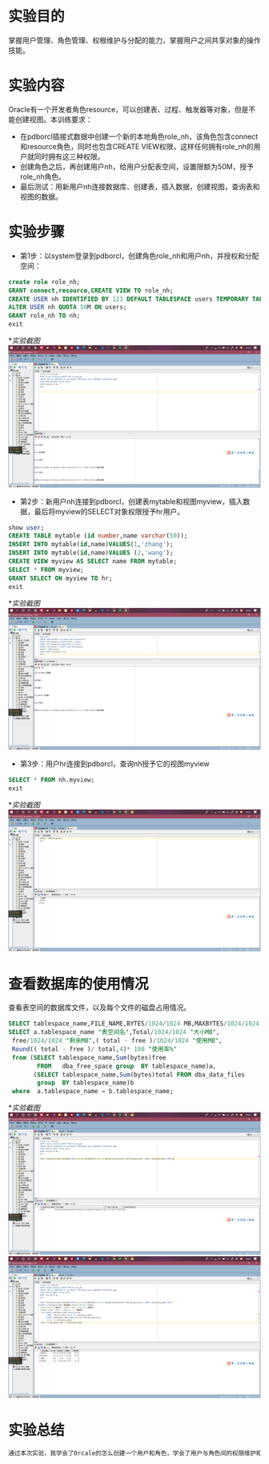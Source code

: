 # 实验目的
掌握用户管理、角色管理、权根维护与分配的能力，掌握用户之间共享对象的操作技能。
# 实验内容
Oracle有一个开发者角色resource，可以创建表、过程、触发器等对象，但是不能创建视图。本训练要求：
- 在pdborcl插接式数据中创建一个新的本地角色role_nh，该角色包含connect和resource角色，同时也包含CREATE VIEW权限，这样任何拥有role_nh的用户就同时拥有这三种权限。
- 创建角色之后，再创建用户nh，给用户分配表空间，设置限额为50M，授予role_nh角色。
- 最后测试：用新用户nh连接数据库、创建表，插入数据，创建视图，查询表和视图的数据。
# 实验步骤
- 第1步：以system登录到pdborcl，创建角色role_nh和用户nh，并授权和分配空间：
~~~sql
create role role_nh;
GRANT connect,resource,CREATE VIEW TO role_nh;
CREATE USER nh IDENTIFIED BY 123 DEFAULT TABLESPACE users TEMPORARY TABLESPACE temp;
ALTER USER nh QUOTA 50M ON users;
GRANT role_nh TO nh;
exit
~~~
**实验截图*
![avatar](./1.png)
- 第2步：新用户nh连接到pdborcl，创建表mytable和视图myview，插入数据，最后将myview的SELECT对象权限授予hr用户。
~~~sql
show user;
CREATE TABLE mytable (id number,name varchar(50));
INSERT INTO mytable(id,name)VALUES(1,'zhang');
INSERT INTO mytable(id,name)VALUES (2,'wang');
CREATE VIEW myview AS SELECT name FROM mytable;
SELECT * FROM myview;
GRANT SELECT ON myview TO hr;
exit
~~~
**实验截图*
![avatar](./2.png)
- 第3步：用户hr连接到pdborcl，查询nh授予它的视图myview
~~~sql
SELECT * FROM nh.myview;
exit
~~~
**实验截图*
![avatar](./3.png)
# 查看数据库的使用情况
查看表空间的数据库文件，以及每个文件的磁盘占用情况。
~~~sql
SELECT tablespace_name,FILE_NAME,BYTES/1024/1024 MB,MAXBYTES/1024/1024 MAX_MB,autoextensible FROM dba_data_files  WHERE  tablespace_name='USERS';
SELECT a.tablespace_name "表空间名",Total/1024/1024 "大小MB",
 free/1024/1024 "剩余MB",( total - free )/1024/1024 "使用MB",
 Round(( total - free )/ total,4)* 100 "使用率%"
 from (SELECT tablespace_name,Sum(bytes)free
        FROM   dba_free_space group  BY tablespace_name)a,
       (SELECT tablespace_name,Sum(bytes)total FROM dba_data_files
        group  BY tablespace_name)b
 where  a.tablespace_name = b.tablespace_name;
~~~
**实验截图*
![avatar](./4.png)
![avatar](./5.png)
# 实验总结
```txt
通过本次实验，我学会了Orcale的怎么创建一个用户和角色，学会了用户与角色间的权限维护和分配，还学习了用户之间共享对象的操作技能。
```